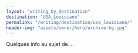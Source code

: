 ```yaml
---
layout: "writing_by_destination"
destination: "USA_Louisiane"
permalink: "/writing/destination/usa_louisiane/"
header-img: "assets/owner/hero/archive-bg.jpg"
---
```


Quelques info au sujet de....